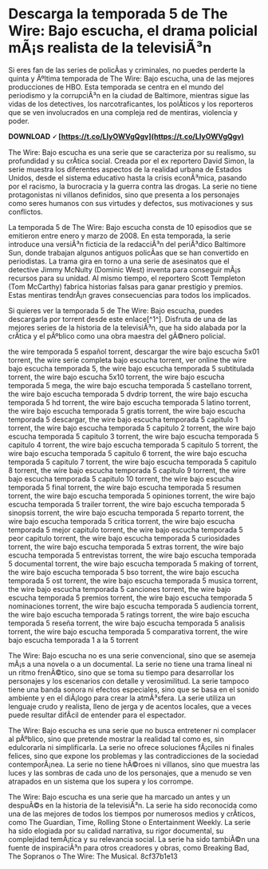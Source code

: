 
 
# Descarga la temporada 5 de The Wire: Bajo escucha, el drama policial mÃ¡s realista de la televisiÃ³n
  
Si eres fan de las series de policÃ­as y criminales, no puedes perderte la quinta y Ãºltima temporada de The Wire: Bajo escucha, una de las mejores producciones de HBO. Esta temporada se centra en el mundo del periodismo y la corrupciÃ³n en la ciudad de Baltimore, mientras sigue las vidas de los detectives, los narcotraficantes, los polÃ­ticos y los reporteros que se ven involucrados en una compleja red de mentiras, violencia y poder.
 
**DOWNLOAD 🗸 [https://t.co/LIyOWVgQgv](https://t.co/LIyOWVgQgv)**


  
The Wire: Bajo escucha es una serie que se caracteriza por su realismo, su profundidad y su crÃ­tica social. Creada por el ex reportero David Simon, la serie muestra los diferentes aspectos de la realidad urbana de Estados Unidos, desde el sistema educativo hasta la crisis econÃ³mica, pasando por el racismo, la burocracia y la guerra contra las drogas. La serie no tiene protagonistas ni villanos definidos, sino que presenta a los personajes como seres humanos con sus virtudes y defectos, sus motivaciones y sus conflictos.
  
La temporada 5 de The Wire: Bajo escucha consta de 10 episodios que se emitieron entre enero y marzo de 2008. En esta temporada, la serie introduce una versiÃ³n ficticia de la redacciÃ³n del periÃ³dico Baltimore Sun, donde trabajan algunos antiguos policÃ­as que se han convertido en periodistas. La trama gira en torno a una serie de asesinatos que el detective Jimmy McNulty (Dominic West) inventa para conseguir mÃ¡s recursos para su unidad. Al mismo tiempo, el reportero Scott Templeton (Tom McCarthy) fabrica historias falsas para ganar prestigio y premios. Estas mentiras tendrÃ¡n graves consecuencias para todos los implicados.
  
Si quieres ver la temporada 5 de The Wire: Bajo escucha, puedes descargarla por torrent desde este enlace[^1^]. Disfruta de una de las mejores series de la historia de la televisiÃ³n, que ha sido alabada por la crÃ­tica y el pÃºblico como una obra maestra del gÃ©nero policial.
 
the wire temporada 5 español torrent,  descargar the wire bajo escucha 5x01 torrent,  the wire serie completa bajo escucha torrent,  ver online the wire bajo escucha temporada 5,  the wire bajo escucha temporada 5 subtitulada torrent,  the wire bajo escucha 5x10 torrent,  the wire bajo escucha temporada 5 mega,  the wire bajo escucha temporada 5 castellano torrent,  the wire bajo escucha temporada 5 dvdrip torrent,  the wire bajo escucha temporada 5 hd torrent,  the wire bajo escucha temporada 5 latino torrent,  the wire bajo escucha temporada 5 gratis torrent,  the wire bajo escucha temporada 5 descargar,  the wire bajo escucha temporada 5 capitulo 1 torrent,  the wire bajo escucha temporada 5 capitulo 2 torrent,  the wire bajo escucha temporada 5 capitulo 3 torrent,  the wire bajo escucha temporada 5 capitulo 4 torrent,  the wire bajo escucha temporada 5 capitulo 5 torrent,  the wire bajo escucha temporada 5 capitulo 6 torrent,  the wire bajo escucha temporada 5 capitulo 7 torrent,  the wire bajo escucha temporada 5 capitulo 8 torrent,  the wire bajo escucha temporada 5 capitulo 9 torrent,  the wire bajo escucha temporada 5 capitulo 10 torrent,  the wire bajo escucha temporada 5 final torrent,  the wire bajo escucha temporada 5 resumen torrent,  the wire bajo escucha temporada 5 opiniones torrent,  the wire bajo escucha temporada 5 trailer torrent,  the wire bajo escucha temporada 5 sinopsis torrent,  the wire bajo escucha temporada 5 reparto torrent,  the wire bajo escucha temporada 5 critica torrent,  the wire bajo escucha temporada 5 mejor capitulo torrent,  the wire bajo escucha temporada 5 peor capitulo torrent,  the wire bajo escucha temporada 5 curiosidades torrent,  the wire bajo escucha temporada 5 extras torrent,  the wire bajo escucha temporada 5 entrevistas torrent,  the wire bajo escucha temporada 5 documental torrent,  the wire bajo escucha temporada 5 making of torrent,  the wire bajo escucha temporada 5 bso torrent,  the wire bajo escucha temporada 5 ost torrent,  the wire bajo escucha temporada 5 musica torrent,  the wire bajo escucha temporada 5 canciones torrent,  the wire bajo escucha temporada 5 premios torrent,  the wire bajo escucha temporada 5 nominaciones torrent,  the wire bajo escucha temporada 5 audiencia torrent,  the wire bajo escucha temporada 5 ratings torrent,  the wire bajo escucha temporada 5 reseña torrent,  the wire bajo escucha temporada 5 analisis torrent,  the wire bajo escucha temporada 5 comparativa torrent,  the wire bajo escucha temporada 1 a la 5 torrent
  
The Wire: Bajo escucha no es una serie convencional, sino que se asemeja mÃ¡s a una novela o a un documental. La serie no tiene una trama lineal ni un ritmo frenÃ©tico, sino que se toma su tiempo para desarrollar los personajes y los escenarios con detalle y verosimilitud. La serie tampoco tiene una banda sonora ni efectos especiales, sino que se basa en el sonido ambiente y en el diÃ¡logo para crear la atmÃ³sfera. La serie utiliza un lenguaje crudo y realista, lleno de jerga y de acentos locales, que a veces puede resultar difÃ­cil de entender para el espectador.
  
The Wire: Bajo escucha es una serie que no busca entretener ni complacer al pÃºblico, sino que pretende mostrar la realidad tal como es, sin edulcorarla ni simplificarla. La serie no ofrece soluciones fÃ¡ciles ni finales felices, sino que expone los problemas y las contradicciones de la sociedad contemporÃ¡nea. La serie no tiene hÃ©roes ni villanos, sino que muestra las luces y las sombras de cada uno de los personajes, que a menudo se ven atrapados en un sistema que los supera y los corrompe.
  
The Wire: Bajo escucha es una serie que ha marcado un antes y un despuÃ©s en la historia de la televisiÃ³n. La serie ha sido reconocida como una de las mejores de todos los tiempos por numerosos medios y crÃ­ticos, como The Guardian, Time, Rolling Stone o Entertainment Weekly. La serie ha sido elogiada por su calidad narrativa, su rigor documental, su complejidad temÃ¡tica y su relevancia social. La serie ha sido tambiÃ©n una fuente de inspiraciÃ³n para otros creadores y obras, como Breaking Bad, The Sopranos o The Wire: The Musical.
 8cf37b1e13
 
